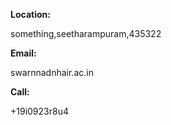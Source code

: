 <strong>Location: </strong>

<p>something,seetharampuram,435322</p>

<strong>Email:</strong>

<p>swarnnadnhair.ac.in</p>

<strong>Call:</strong>

<p>+19i0923r8u4</p>
